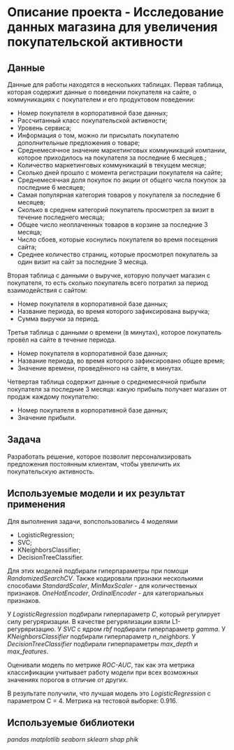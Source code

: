 # Oписание проекта - Исследование данных магазина для увеличения покупательской активности


## Данные

Данные для работы находятся в нескольких таблицах.
Первая таблица, которая содержит данные о поведении покупателя на сайте, о коммуникациях с покупателем и его продуктовом поведении:
- Номер покупателя в корпоративной базе данных;
- Рассчитанный класс покупательской активности;
- Уровень сервиса;
- Информация о том, можно ли присылать покупателю дополнительные предложения о товаре;
- Среднемесячное значение маркетинговых коммуникаций компании, которое приходилось на покупателя за последние 6 месяцев.;
- Количество маркетинговых коммуникаций в текущем месяце;
- Сколько дней прошло с момента регистрации покупателя на сайте;
- Среднемесячная доля покупок по акции от общего числа покупок за последние 6 месяцев; 
- Самая популярная категория товаров у покупателя за последние 6 месяцев;
- Сколько в среднем категорий покупатель просмотрел за визит в течение последнего месяца;
- Общее число неоплаченных товаров в корзине за последние 3 месяца;
- Число сбоев, которые коснулись покупателя во время посещения сайта;
- Среднее количество страниц, которые просмотрел покупатель за один визит на сайт за последние 3 месяца.

Вторая таблица с данными о выручке, которую получает магазин с покупателя, то есть сколько покупатель всего потратил за период взаимодействия с сайтом:
- Номер покупателя в корпоративной базе данных;
- Название периода, во время которого зафиксирована выручка;
- Сумма выручки за период.

Третья таблица с данными о времени (в минутах), которое покупатель провёл на сайте в течение периода.
- Номер покупателя в корпоративной базе данных;
- Название периода, во время которого зафиксировано общее время;
- Значение времени, проведённого на сайте, в минутах.

Четвертая таблица содержит данные о среднемесячной прибыли покупателя за последние 3 месяца: какую прибыль получает магазин от продаж каждому покупателю:
- Номер покупателя в корпоративной базе данных;
- Значение прибыли.

## Задача

Разработать решение, которое позволит персонализировать предложения постоянным клиентам, чтобы увеличить их покупательскую активность. 

## Используемые модели и их результат применения

Для выполнения задачи, вопспользовались 4 моделями 
- LogisticRegression;
- SVC;
- KNeighborsClassifier;
- DecisionTreeClassifier.

Для этих моделей подбирали гиперпараметры при помощи *RandomizedSearchCV*. Также кодировали признаки несколькими способами *StandardScaler*, *MinMaxScaler* - для количественых признаков. *OneHotEncoder*, *OrdinalEncoder* - для категориальных признаков.

У *LogisticRegression* подбирали гиперпараметр *С*, который регулирует силу регуряризации. В качестве регурялизации взяли L1-регуряризацию.
У *SVC* c ядром *rbf* подбирали гиперпараметр *gamma*.
У *KNeighborsClassifier* подбирали гиперпараметр *n_neighbors*.
У *DecisionTreeClassifier* подбирали гиперпараметры *max_depth* и *max_features*.

Оценивали модель по метрике *ROC-AUC*, так как эта метрика классификации учитывает работу модели при всех возможных значениях порогов в отличие от других.

В результате получили, что лучшая модель это *LogisticRegression* с параметром C = 4. Метрика на тестовой выборке: 0.916.

## Используемые библиотеки
*pandas*
*matplotlib*
*seaborn*
*sklearn*
*shap*
*phik*

